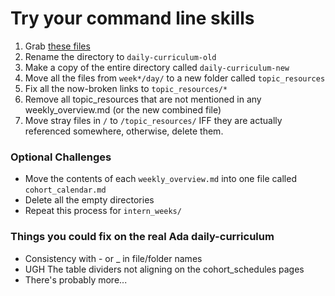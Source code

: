 # Try your command line skills

1. Grab [these files](daily-curriculum-d5a8308082a021c0d8963bdc6520c89a3db5f302)
2. Rename the directory to `daily-curriculum-old`
3. Make a copy of the entire directory called `daily-curriculum-new`
4. Move all the files from `week*/day/` to a new folder called `topic_resources`
5. Fix all the now-broken links to `topic_resources/*`
6. Remove all topic_resources that are not mentioned in any weekly_overview.md (or the new combined file)
7. Move stray files in `/` to `/topic_resources/` IFF they are actually referenced somewhere, otherwise, delete them.

### Optional Challenges
+ Move the contents of each `weekly_overview.md` into one file called `cohort_calendar.md`
+ Delete all the empty directories
+ Repeat this process for `intern_weeks/`

### Things you could fix on the real Ada daily-curriculum
+ Consistency with - or _ in file/folder names
+ UGH The table dividers not aligning on the cohort_schedules pages
+ There's probably more...
